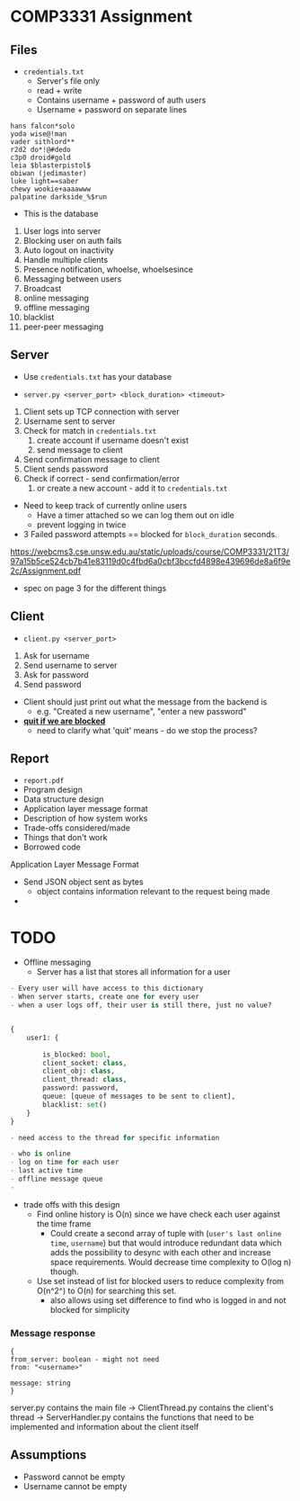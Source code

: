 # COMP3331 Assignment

## Files

- `credentials.txt`
  - Server's file only
  - read + write
  - Contains username + password of auth users
  - Username + password on separate lines

```
hans falcon*solo
yoda wise@!man
vader sithlord**
r2d2 do*!@#dedo
c3p0 droid#gold
leia $blasterpistol$
obiwan (jedimaster)
luke light==saber
chewy wookie+aaaawww
palpatine darkside_%$run
```

- This is the database



1. User logs into server
2. Blocking user on auth fails
3. Auto logout on inactivity
4. Handle multiple clients
5. Presence notification, whoelse, whoelsesince
6. Messaging between users
7. Broadcast
8. online messaging
9. offline messaging
10. blacklist
11. peer-peer messaging



## Server

- Use `credentials.txt` has your database

- `server.py <server_port> <block_duration> <timeout>`



1. Client sets up TCP connection with server
2. Username sent to server
3. Check for match in `credentials.txt`
   1. create account if username doesn't exist
   2. send message to client
4. Send confirmation message to client
5. Client sends password
6. Check if correct - send confirmation/error
   1. or create a new account - add it to `credentials.txt`



- Need to keep track of currently online users
  - Have a timer attached so we can log them out on idle
  - prevent logging in twice
- 3 Failed password attempts == blocked for `block_duration` seconds.



https://webcms3.cse.unsw.edu.au/static/uploads/course/COMP3331/21T3/97a15b5ce524cb7b41e83119d0c4fbd6a0cbf3bccfd4898e439696de8a6f9e2c/Assignment.pdf

- spec on page 3 for the different things



## Client

- `client.py <server_port>`



1. Ask for username
2. Send username to server
3. Ask for password
4. Send password



- Client should just print out what the message from the backend is
  - e.g. "Created a new username", "enter a new password"
- **<u>quit if we are blocked</u>**
  - need to clarify what 'quit' means - do we stop the process?



## Report

- `report.pdf`
- Program design
- Data structure design
- Application layer message format
- Description of how system works
- Trade-offs considered/made
- Things that don't work
- Borrowed code



Application Layer Message Format

- Send JSON object sent as bytes
  - object contains information relevant to the request being made
- 







# TODO



- Offline messaging
  - Server has a list that stores all information for a user

```python
- Every user will have access to this dictionary
- When server starts, create one for every user
- when a user logs off, their user is still there, just no value?


{
	user1: {
        
        is_blocked: bool,
        client_socket: class,
        client_obj: class,
        client_thread: class,
        password: password,
        queue: [queue of messages to be sent to client],
        blacklist: set()
    }
}

- need access to the thread for specific information

- who is online
- log on time for each user
- last active time
- offline message queue
- 
```

- trade offs with this design
  - Find online history is O(n) since we have check each user against the time frame
    - Could create a second array of tuple with (`user's last online time`, `username`) but that would introduce redundant data which adds the possibility to desync with each other and increase space requirements. Would decrease time complexity to O(log n) though.
  - Use set instead of list for blocked users to reduce complexity from O(n^2^) to O(n) for searching this set.
    - also allows using set difference to find who is logged in and not blocked for simplicity
  
  

### Message response

```
{
from_server: boolean - might not need
from: "<username>"

message: string
}
```





server.py contains the main file -> ClientThread.py contains the client's thread -> ServerHandler.py contains the functions that need to be implemented and information about the client itself



## Assumptions

- Password cannot be empty
- Username cannot be empty
